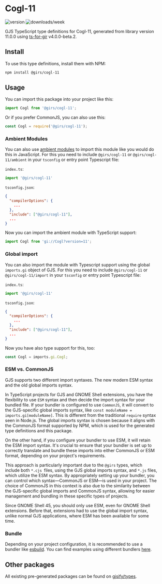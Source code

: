 
# Cogl-11

![version](https://img.shields.io/npm/v/@girs/cogl-11)
![downloads/week](https://img.shields.io/npm/dw/@girs/cogl-11)


GJS TypeScript type definitions for Cogl-11, generated from library version 11.0.0 using [ts-for-gir](https://github.com/gjsify/ts-for-gir) v4.0.0-beta.2.


## Install

To use this type definitions, install them with NPM:
```bash
npm install @girs/cogl-11
```

## Usage

You can import this package into your project like this:
```ts
import Cogl from '@girs/cogl-11';
```

Or if you prefer CommonJS, you can also use this:
```ts
const Cogl = require('@girs/cogl-11');
```

### Ambient Modules

You can also use [ambient modules](https://github.com/gjsify/ts-for-gir/tree/main/packages/cli#ambient-modules) to import this module like you would do this in JavaScript.
For this you need to include `@girs/cogl-11` or `@girs/cogl-11/ambient` in your `tsconfig` or entry point Typescript file:

`index.ts`:
```ts
import '@girs/cogl-11'
```

`tsconfig.json`:
```json
{
  "compilerOptions": {
    ...
  },
  "include": ["@girs/cogl-11"],
  ...
}
```

Now you can import the ambient module with TypeScript support: 

```ts
import Cogl from 'gi://Cogl?version=11';
```

### Global import

You can also import the module with Typescript support using the global `imports.gi` object of GJS.
For this you need to include `@girs/cogl-11` or `@girs/cogl-11/import` in your `tsconfig` or entry point Typescript file:

`index.ts`:
```ts
import '@girs/cogl-11'
```

`tsconfig.json`:
```json
{
  "compilerOptions": {
    ...
  },
  "include": ["@girs/cogl-11"],
  ...
}
```

Now you have also type support for this, too:

```ts
const Cogl = imports.gi.Cogl;
```


### ESM vs. CommonJS

GJS supports two different import syntaxes. The new modern ESM syntax and the old global imports syntax.

In TypeScript projects for GJS and GNOME Shell extensions, you have the flexibility to use `ESM` syntax and then decide the import syntax for your bundled file. If your bundler is configured to use `CommonJS`, it will convert to the GJS-specific global imports syntax, like `const moduleName = imports.gi[moduleName]`. This is different from the traditional `require` syntax seen in Node.js. The global imports syntax is chosen because it aligns with the CommonJS format supported by NPM, which is used for the generated type definitions and this package.

On the other hand, if you configure your bundler to use ESM, it will retain the ESM import syntax. It's crucial to ensure that your bundler is set up to correctly translate and bundle these imports into either CommonJS or ESM format, depending on your project's requirements.

This approach is particularly important due to the `@girs` types, which include both `*.cjs `files, using the GJS global imports syntax, and `*.js` files, which utilize the ESM syntax. By appropriately setting up your bundler, you can control which syntax—CommonJS or ESM—is used in your project. The choice of CommonJS in this context is also due to the similarity between the GJS-specific global imports and CommonJS syntax, allowing for easier management and bundling in these specific types of projects.

Since GNOME Shell 45, you should only use ESM, even for GNOME Shell extensions. Before that, extensions had to use the global import syntax, unlike normal GJS applications, where ESM has been available for some time.

### Bundle

Depending on your project configuration, it is recommended to use a bundler like [esbuild](https://esbuild.github.io/). You can find examples using different bundlers [here](https://github.com/gjsify/ts-for-gir/tree/main/examples).

## Other packages

All existing pre-generated packages can be found on [gjsify/types](https://github.com/gjsify/types).

